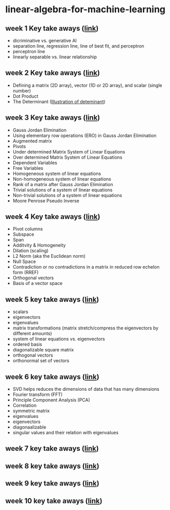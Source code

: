 # linear-algebra-for-machine-learning

## week 1 Key take aways ([link](https://github.com/hsarfraz/linear-algebra-for-machine-learning/blob/main/week%201/week%201%20lecture%20notes.md))
* dicriminative vs. generative AI
* separation line, regression line, line of best fit, and perceptron
* perceptron line
* linearly separable vs. linear relationship


## week 2 Key take aways ([link](https://github.com/hsarfraz/linear-algebra-for-machine-learning/blob/main/week%202/week%202%20lecture%20notes.md))
* Defining a matrix (2D array), vector (1D or 2D array), and scalar (single number)
* Dot Product
* The Determinant ([Illustration of deteminant](https://www.youtube.com/watch?v=Ip3X9LOh2dk&list=PLZHQObOWTQDPD3MizzM2xVFitgF8hE_ab&index=8))

## week 3 Key take aways ([link](https://github.com/hsarfraz/linear-algebra-for-machine-learning/blob/main/week%203/notes.md))
* Gauss Jordan Elimination
* Using elementary row operations (ERO) in Gauss Jordan Elimination
* Augmented matrix
* Pivots
* Under determined Matrix System of Linear Equations
* Over determined Matrix System of Linear Equations
* Dependent Variables
* Free Variables
* Homogeneous system of linear equations
* Non-homogeneous system of linear equations
* Rank of a matrix after Gauss Jordan Elimination
* Trivial solutions of a system of linear equations
* Non-trivial solutions of a system of linear equations
* Moore Penrose Pseudo Inverse

## week 4 Key take aways ([link](https://github.com/hsarfraz/linear-algebra-for-machine-learning/blob/main/week%204/notes.md))
* Pivot columns
* Subspace
* Span
* Additvity & Homogeneity
* Dilation (scaling)
* L2 Norm (aka the Euclidean norm)
* Null Space
* Contradiction or no contradictions in a matrix in reduced row echelon form (RREF)
* Orthogonal vectors
* Basis of a vector space

## week 5 key take aways ([link](https://github.com/hsarfraz/linear-algebra-for-machine-learning/blob/main/week%205/notes.md))
* scalars
* eigenvectors
* eigenvalues
* matrix transformations (matrix stretch/compress the eigenvectors by different amounts)
* system of linear equations vs. eigenvectors
* ordered basis
* diagonalizable square matrix
* orthogonal vectors
* orthonormal set of vectors

## week 6 key take aways ([link](https://github.com/hsarfraz/linear-algebra-for-machine-learning/tree/main/week%206))
* SVD helps reduces the dimensions of data that has many dimensions
* Fourier transform (FFT)
* Principle Component Analysis (PCA)
* Correlation
* symmetric matrix
* eigenvalues
* eigenvectors
* diagonaalizable
* singular values and their relation with eigenvalues

## week 7 key take aways ([link]())

## week 8 key take aways ([link]())

## week 9 key take aways ([link]())

## week 10 key take aways ([link]())
